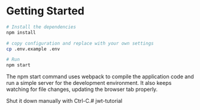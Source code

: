 # Getting Started

```bash
# Install the dependencies
npm install

# copy configuration and replace with your own settings
cp .env.example .env

# Run
npm start
```

The npm start command uses webpack to compile the application code and run a simple server for the development environment. It also keeps watching for file changes, updating the browser tab properly.

Shut it down manually with Ctrl-C.# jwt-tutorial
